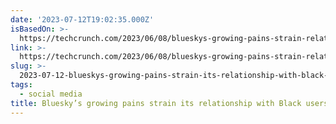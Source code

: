 ```yaml
---
date: '2023-07-12T19:02:35.000Z'
isBasedOn: >-
  https://techcrunch.com/2023/06/08/blueskys-growing-pains-strain-relationship-with-its-black-community-moderation/
link: >-
  https://techcrunch.com/2023/06/08/blueskys-growing-pains-strain-relationship-with-its-black-community-moderation/
slug: >-
  2023-07-12-blueskys-growing-pains-strain-its-relationship-with-black-users-or-techcrun
tags:
  - social media
title: Bluesky’s growing pains strain its relationship with Black users | TechCrun
---
```


